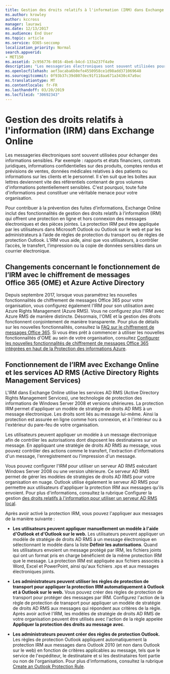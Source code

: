 ```yaml
---
title: Gestion des droits relatifs à l'information (IRM) dans Exchange Online
ms.author: krowley
author: kccross
manager: laurawi
ms.date: 12/13/2017
ms.audience: End User
ms.topic: article
ms.service: O365-seccomp
localization_priority: Normal
search.appverid:
- MET150
ms.assetid: 2c956776-0016-4be6-b4cd-133a237f4a9e
description: "Les messageries électroniques sont souvent utilisées pour échanger des informations sensibles. Par exemple : rapports et états financiers, contrats juridiques, informations confidentielles sur des produits, comptes rendus et prévisions de ventes, données médicales relatives à des patients ou informations sur les clients et le personnel. Il s'en suit que les boîtes aux lettres deviennent vite des référentiels contenant de gros volumes d'informations potentiellement sensibles. C'est pourquoi, toute fuite d'informations peut constituer une véritable menace pour votre organisation."
ms.openlocfilehash: aef3acaba6b0efe4550958ce1d98add371069648
ms.sourcegitcommit: 0f93b37c39d807dec91f118aa671a3430c47a9ac
ms.translationtype: MT
ms.contentlocale: fr-FR
ms.lasthandoff: 03/20/2019
ms.locfileid: "30692343"
---
```

# <a name="information-rights-management-in-exchange-online"></a>Gestion des droits relatifs à l'information (IRM) dans Exchange Online

Les messageries électroniques sont souvent utilisées pour échanger des informations sensibles. Par exemple : rapports et états financiers, contrats juridiques, informations confidentielles sur des produits, comptes rendus et prévisions de ventes, données médicales relatives à des patients ou informations sur les clients et le personnel. Il s'en suit que les boîtes aux lettres deviennent vite des référentiels contenant de gros volumes d'informations potentiellement sensibles. C'est pourquoi, toute fuite d'informations peut constituer une véritable menace pour votre organisation.
  
Pour contribuer à la prévention des fuites d’informations, Exchange Online inclut des fonctionnalités de gestion des droits relatifs à l’information (IRM) qui offrent une protection en ligne et hors connexion des messages électroniques et des pièces jointes. La protection IRM peut être appliquée par les utilisateurs dans Microsoft Outlook ou Outlook sur le web et par les administrateurs à l’aide de règles de protection du transport ou de règles de protection Outlook. L’IRM vous aide, ainsi que vos utilisateurs, à contrôler l’accès, le transfert, l’impression ou la copie de données sensibles dans un courrier électronique.
  
## <a name="changes-to-how-irm-works-with-office-365-message-encryption-ome-and-azure-active-directory"></a>Changements concernant le fonctionnement de l’IRM avec le chiffrement de messages Office 365 (OME) et Azure Active Directory

Depuis septembre 2017, lorsque vous paramétrez les nouvelles fonctionnalités de chiffrement de messages Office 365 pour votre organisation, vous configurez également l'IRM pour son utilisation avec Azure Rights Management (Azure RMS). Vous ne configurez plus l'IRM avec Azure RMS de manière distincte. Désormais, l'OME et la gestion des droits fonctionnent conjointement de manière transparente. Pour plus de détails sur les nouvelles fonctionnalités, consultez la [FAQ sur le chiffrement de messages Office 365](https://support.office.com/article/0432dce9-d9b6-4e73-8a13-4a932eb0081e). Si vous êtes prêt à commencer à utiliser les nouvelles fonctionnalités d'OME au sein de votre organisation, consultez [Configurer les nouvelles fonctionnalités de chiffrement de messages Office 365 intégrées en haut de la Protection des informations Azure](https://support.office.com/article/7ff0c040-b25c-4378-9904-b1b50210d00e).
  
## <a name="how-irm-works-with-exchange-online-and-active-directory-rights-management-services"></a>Fonctionnement de l’IRM avec Exchange Online et les services AD RMS (Active Directory Rights Management Services)

L'IRM dans Exchange Online utilise les services AD RMS (Active Directory Rights Management Services), une technologie de protection des informations de Windows Server 2008 et versions ultérieures. La protection IRM permet d'appliquer un modèle de stratégie de droits AD RMS à un message électronique. Les droits sont liés au message lui-même. Ainsi la protection est assurée en ligne comme hors connexion, et à l'intérieur ou à l'extérieur du pare-feu de votre organisation.
  
Les utilisateurs peuvent appliquer un modèle à un message électronique afin de contrôler les autorisations dont disposent les destinataires sur un message. En appliquant une stratégie de droits AD RMS au message, vous pouvez contrôler des actions comme le transfert, l'extraction d'informations d'un message, l'enregistrement ou l'impression d'un message.
  
Vous pouvez configurer l'IRM pour utiliser un serveur AD RMS exécutant Windows Server 2008 ou une version ultérieure. Ce serveur AD RMS permet de gérer les modèles de stratégies de droits AD RMS pour votre organisation en nuage. Outlook utilise également le serveur AD RMS pour permettre aux utilisateurs d'appliquer la protection IRM aux messages qu'ils envoient. Pour plus d'informations, consultez la rubrique Configurer la gestion [des droits relatifs à l'information pour utiliser un serveur AD RMS local](configure-irm-to-use-an-on-premises-ad-rms-server.md). 
  
Après avoir activé la protection IRM, vous pouvez l'appliquer aux messages de la manière suivante :
  
- **Les utilisateurs peuvent appliquer manuellement un modèle à l'aide d'Outlook et d'Outlook sur le web.** Les utilisateurs peuvent appliquer un modèle de stratégie de droits AD RMS à un message électronique en sélectionnant le modèle dans la liste **Définir les autorisations**. Quand les utilisateurs envoient un message protégé par IRM, les fichiers joints qui ont un format pris en charge bénéficient de la même protection IRM que le message. La protection IRM est appliquée aux fichiers associés à Word, Excel et PowerPoint, ainsi qu'aux fichiers .xps et aux messages électroniques joints. 
    
- **Les administrateurs peuvent utiliser les règles de protection de transport pour appliquer la protection IRM automatiquement à Outlook et à Outlook sur le web.** Vous pouvez créer des règles de protection de transport pour protéger des messages par IRM. Configurez l'action de la règle de protection de transport pour appliquer un modèle de stratégie de droits AD RMS aux messages qui répondent aux critères de la règle. Après avoir activé l'IRM, les modèles de stratégie de droits AD RMS de votre organisation peuvent être utilisés avec l'action de la règle appelée **Appliquer la protection des droits au message avec**.
    
- **Les administrateurs peuvent créer des règles de protection Outlook.** Les règles de protection Outlook appliquent automatiquement la protection IRM aux messages dans Outlook 2010 (et non dans Outlook sur le web) en fonction de critères applicables au message, tels que le service de l'expéditeur, le destinataire et si les destinataires font partie ou non de l'organisation. Pour plus d'informations, consultez la rubrique [Create an Outlook Protection Rule](http://technet.microsoft.com/library/da64750d-faaf-44de-ad8c-888eba7fbdbf.aspx).
    

